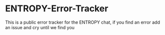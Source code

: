 # ENTROPY-Error-Tracker

This is a public error tracker for the ENTROPY chat, if you find an error add an issue and cry until we find you
